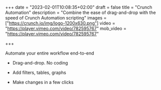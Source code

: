 +++
date = "2023-02-01T10:08:35+02:00"
draft = false
title = "Crunch Automation"
description = "Combine the ease of drag-and-drop with the speed of Crunch Automation scripting"
images = ["https://crunch.io/img/logo-1200x630.png"]
video = "https://player.vimeo.com/video/782595767"
mob_video = "https://player.vimeo.com/video/782595767"

+++

Automate your entire workflow end-to-end

* Drag-and-drop. No coding

* Add filters, tables, graphs

* Make changes in a few clicks
